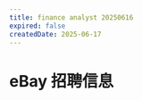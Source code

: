 ```yaml
---
title: finance analyst 20250616
expired: false
createdDate: 2025-06-17
---
```


# eBay 招聘信息

<JobPostingTable job-posting-json-path="ebay/data/finance-analyst-20250616.json"/>
